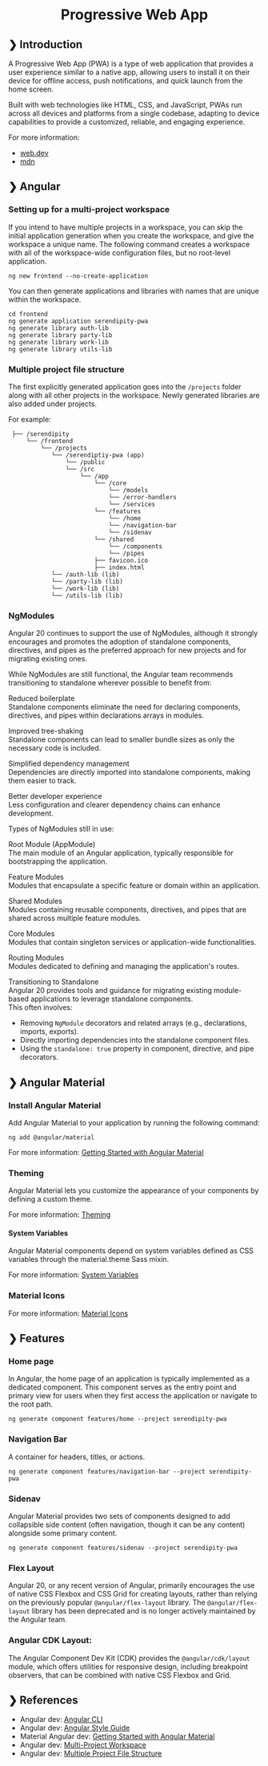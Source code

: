 <h1 align="center">Progressive Web App</h1>

## ❯ Introduction

A Progressive Web App (PWA) is a type of web application that provides a user experience similar to a native app, 
allowing users to install it on their device for offline access, push notifications, and quick launch from the 
home screen. 

Built with web technologies like HTML, CSS, and JavaScript, PWAs run across all devices and platforms from a single 
codebase, adapting to device capabilities to provide a customized, reliable, and engaging experience.

For more information:
- [web.dev](https://web.dev/explore/progressive-web-apps)
- [mdn](https://developer.mozilla.org/en-US/docs/Web/Progressive_web_apps)

## ❯ Angular

### Setting up for a multi-project workspace

If you intend to have multiple projects in a workspace, you can skip the initial application generation when you create 
the workspace, and give the workspace a unique name. The following command creates a workspace with all of the 
workspace-wide configuration files, but no root-level application.

```
ng new frontend --no-create-application
```

You can then generate applications and libraries with names that are unique within the workspace.

```
cd frontend
ng generate application serendipity-pwa
ng generate library auth-lib
ng generate library party-lib
ng generate library work-lib
ng generate library utils-lib
```

### Multiple project file structure

The first explicitly generated application goes into the `/projects` folder along with all other projects in the 
workspace. Newly generated libraries are also added under projects.

For example:

```
 ├── /serendipity
     └── /frontend
         └── /projects
            └── /serendiptiy-pwa (app)
                └── /public
                └── /src
                    └── /app
                        └── /core
                            └── /models
                            └── /error-handlers
                            └── /services
                        └── /features
                            └── /home                        
                            └── /navigation-bar
                            └── /sidenav
                        └── /shared
                            └── /components
                            └── /pipes
                        ├── favicon.ico
                        ├── index.html
            └── /auth-lib (lib)                        
            └── /party-lib (lib)
            └── /work-lib (lib)
            └── /utils-lib (lib)
```

### NgModules

Angular 20 continues to support the use of NgModules, although it strongly encourages and promotes the adoption of 
standalone components, directives, and pipes as the preferred approach for new projects and for migrating existing ones.

While NgModules are still functional, the Angular team recommends transitioning to standalone wherever possible to benefit from:

Reduced boilerplate <br />
Standalone components eliminate the need for declaring components, directives, and pipes within declarations arrays in modules.

Improved tree-shaking <br />
Standalone components can lead to smaller bundle sizes as only the necessary code is included.

Simplified dependency management <br />
Dependencies are directly imported into standalone components, making them easier to track.

Better developer experience <br />
Less configuration and clearer dependency chains can enhance development.

Types of NgModules still in use: <br />

Root Module (AppModule) <br />
The main module of an Angular application, typically responsible for bootstrapping the application.

Feature Modules <br />
Modules that encapsulate a specific feature or domain within an application.

Shared Modules <br />
Modules containing reusable components, directives, and pipes that are shared across multiple feature modules.

Core Modules <br />
Modules that contain singleton services or application-wide functionalities.

Routing Modules <br />
Modules dedicated to defining and managing the application's routes.

Transitioning to Standalone <br />
Angular 20 provides tools and guidance for migrating existing module-based applications to leverage standalone components. <br />
This often involves:
- Removing `NgModule` decorators and related arrays (e.g., declarations, imports, exports).
- Directly importing dependencies into the standalone component files.
- Using the `standalone: true` property in component, directive, and pipe decorators.

## ❯ Angular Material

### Install Angular Material

Add Angular Material to your application by running the following command:

```
ng add @angular/material
```

For more information: [Getting Started with Angular Material](https://material.angular.dev/guide/getting-started)

### Theming

Angular Material lets you customize the appearance of your components by defining a custom theme.

For more information: [Theming](https://material.angular.dev/guide/themingted)

#### System Variables

Angular Material components depend on system variables defined as CSS variables through the material.theme Sass mixin.

For more information: [System Variables](https://material.angular.dev/guide/system-variables)

### Material Icons

For more information: [Material Icons](https://developers.google.com/fonts/docs/material_icons)

## ❯ Features

### Home page

In Angular, the home page of an application is typically implemented as a dedicated component. This component serves as
the entry point and primary view for users when they first access the application or navigate to the root path.

```
ng generate component features/home --project serendipity-pwa
```

### Navigation Bar

A container for headers, titles, or actions.

```
ng generate component features/navigation-bar --project serendipity-pwa
```

### Sidenav

Angular Material provides two sets of components designed to add collapsible side content (often navigation, though it 
can be any content) alongside some primary content.

```
ng generate component features/sidenav --project serendipity-pwa
```

### Flex Layout

Angular 20, or any recent version of Angular, primarily encourages the use of native CSS Flexbox and CSS Grid for 
creating layouts, rather than relying on the previously popular `@angular/flex-layout` library. 
The `@angular/flex-layout` library has been deprecated and is no longer actively maintained by the Angular team.

### Angular CDK Layout: 

The Angular Component Dev Kit (CDK) provides the `@angular/cdk/layout` module, which offers utilities for responsive 
design, including breakpoint observers, that can be combined with native CSS Flexbox and Grid.

## ❯ References

* Angular dev: [Angular CLI](https://angular.dev/cli)
* Angular dev: [Angular Style Guide](https://angular.dev/style-guide)
* Material Angular dev: [Getting Started with Angular Material](https://material.angular.dev/guide/getting-started)
* Angular dev: [Multi-Project Workspace](https://angular.dev/reference/configs/file-structure#multiple-projects)
* Angular dev: [Multiple Project File Structure](https://angular.dev/reference/configs/file-structure#multiple-projects)